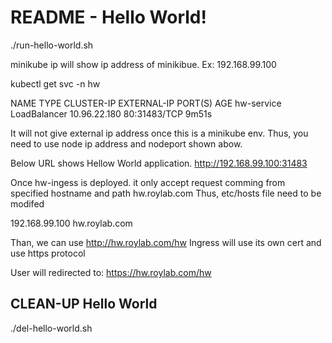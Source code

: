 README - Hello World!
=====================
./run-hello-world.sh

minikube ip 
will show ip address of minikibue.
Ex: 192.168.99.100

kubectl get svc -n hw

NAME         TYPE           CLUSTER-IP     EXTERNAL-IP   PORT(S)        AGE
hw-service   LoadBalancer   10.96.22.180   <pending>     80:31483/TCP   9m51s

It will not give external ip address once this is a minikube env. 
Thus, you need to use node ip address and nodeport shown abow. 

Below URL shows Hellow World application. 
http://192.168.99.100:31483

Once hw-ingess is deployed. 
it only accept request comming from specified hostname and path
hw.roylab.com
Thus, etc/hosts file need to be modifed 

192.168.99.100 hw.roylab.com

Than, we can use 
http://hw.roylab.com/hw
Ingress will use its own cert and use https protocol

User will redirected to:
https://hw.roylab.com/hw



CLEAN-UP Hello World
--------------------
./del-hello-world.sh